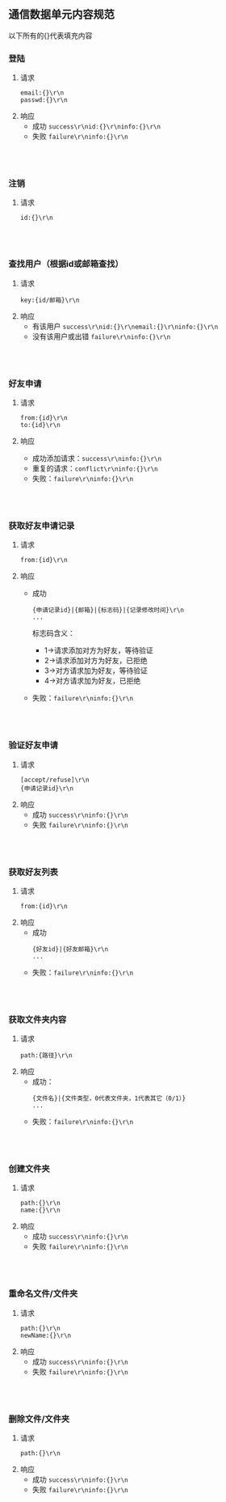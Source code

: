 ## 通信数据单元内容规范
以下所有的{}代表填充内容

### 登陆
1. 请求
    ```
    email:{}\r\n
    passwd:{}\r\n
    ```
2. 响应
    * 成功  `success\r\nid:{}\r\ninfo:{}\r\n` 
    * 失败  `failure\r\ninfo:{}\r\n`

<br><br>

### 注销
1. 请求
	```
	id:{}\r\n	
	```

<br><br>

### 查找用户（根据id或邮箱查找）
1. 请求
    ```
    key:{id/邮箱}\r\n
    ```
2. 响应
    * 有该用户 `success\r\nid:{}\r\nemail:{}\r\ninfo:{}\r\n` 
    * 没有该用户或出错 `failure\r\ninfo:{}\r\n`

<br><br>

### 好友申请
1. 请求
    ```
    from:{id}\r\n
    to:{id}\r\n
    ```

2. 响应
    * 成功添加请求：`success\r\ninfo:{}\r\n`
    * 重复的请求：`conflict\r\ninfo:{}\r\n`
    * 失败：`failure\r\ninfo:{}\r\n`

<br><br>

### 获取好友申请记录
1. 请求
    ```
    from:{id}\r\n
    ```

2. 响应
    * 成功
        ```
        {申请记录id}|{邮箱}|{标志码}|{记录修改时间}\r\n
        ...
        ```
        标志码含义：
        * 1->请求添加对方为好友，等待验证
        * 2->请求添加对方为好友，已拒绝
        * 3->对方请求加为好友，等待验证
        * 4->对方请求加为好友，已拒绝

    * 失败：`failure\r\ninfo:{}\r\n`

<br><br>

### 验证好友申请
1. 请求
    ```
    [accept/refuse]\r\n
    {申请记录id}\r\n
    ```
2. 响应
    * 成功 `success\r\ninfo:{}\r\n`
    * 失败 `failure\r\ninfo:{}\r\n`

<br><br>

### 获取好友列表
1. 请求
    ```
    from:{id}\r\n
    ```
2. 响应
    * 成功
        ```
        {好友id}|{好友邮箱}\r\n
        ...
        ```
    * 失败：`failure\r\ninfo:{}\r\n`

<br><br>

### 获取文件夹内容
1. 请求
    ```
    path:{路径}\r\n
    ```
2. 响应
    * 成功：
        ```
        {文件名}|{文件类型，0代表文件夹，1代表其它（0/1）}
        ...
        ```
    * 失败：`failure\r\ninfo:{}\r\n`

<br><br>

### 创建文件夹
1. 请求
    ```
    path:{}\r\n
    name:{}\r\n
    ```
2. 响应
    * 成功 `success\r\ninfo:{}\r\n`
    * 失败 `failure\r\ninfo:{}\r\n`

<br><br>

### 重命名文件/文件夹
1. 请求
    ```
    path:{}\r\n
    newName:{}\r\n
    ```
2. 响应
    * 成功 `success\r\ninfo:{}\r\n`
    * 失败 `failure\r\ninfo:{}\r\n`

<br><br>

### 删除文件/文件夹
1. 请求
    ```
    path:{}\r\n
    ```
2. 响应
    * 成功 `success\r\ninfo:{}\r\n`
    * 失败 `failure\r\ninfo:{}\r\n`